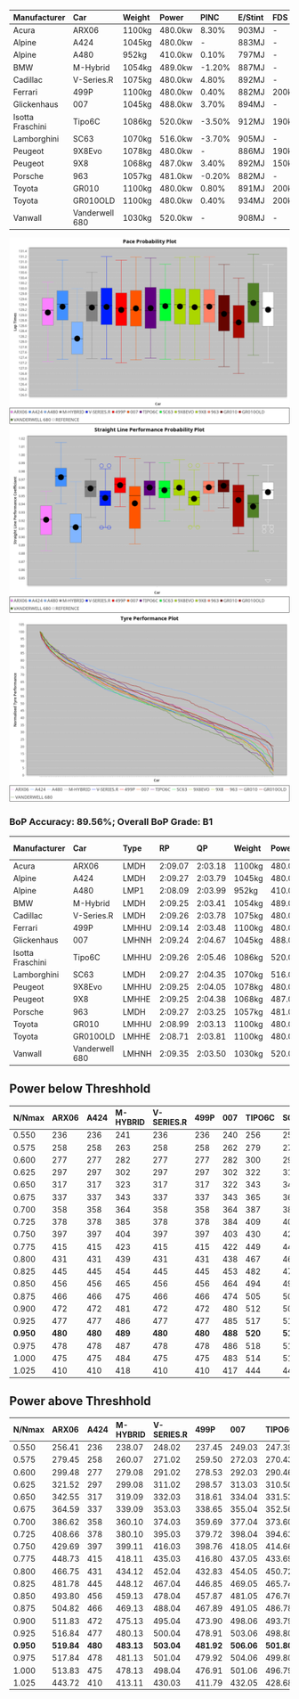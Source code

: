 | Manufacturer     | Car            | Weight | Power   | PINC    | E/Stint | FDS     |
|:-|:-|:-|:-|:-|:-|:-|
| Acura            | ARX06          | 1100kg | 480.0kw | 8.30%   | 903MJ   |    -    |
| Alpine           | A424           | 1045kg | 480.0kw |    -    | 883MJ   |    -    |
| Alpine           | A480           | 952kg  | 410.0kw | 0.10%   | 797MJ   |    -    |
| BMW              | M-Hybrid       | 1054kg | 489.0kw | -1.20%  | 887MJ   |    -    |
| Cadillac         | V-Series.R     | 1075kg | 480.0kw | 4.80%   | 892MJ   |    -    |
| Ferrari          | 499P           | 1100kg | 480.0kw | 0.40%   | 882MJ   | 200kph  |
| Glickenhaus      | 007            | 1045kg | 488.0kw | 3.70%   | 894MJ   |    -    |
| Isotta Fraschini | Tipo6C         | 1086kg | 520.0kw | -3.50%  | 912MJ   | 190kph  |
| Lamborghini      | SC63           | 1070kg | 516.0kw | -3.70%  | 905MJ   |    -    |
| Peugeot          | 9X8Evo         | 1078kg | 480.0kw |    -    | 886MJ   | 190kph  |
| Peugeot          | 9X8            | 1068kg | 487.0kw | 3.40%   | 892MJ   | 150kph  |
| Porsche          | 963            | 1057kg | 481.0kw | -0.20%  | 882MJ   |    -    |
| Toyota           | GR010          | 1100kg | 480.0kw | 0.80%   | 891MJ   | 200kph  |
| Toyota           | GR010OLD       | 1100kg | 480.0kw | 0.40%   | 934MJ   | 200kph  |
| Vanwall          | Vanderwell 680 | 1030kg | 520.0kw |    -    | 908MJ   |    -    |

![PACECHART](./IMG/AUTO.png)
![STRAIGHTLINEPERFORMANCECHART](./IMG/AUTO_sp.png)
![TYREPERFORMANCECHART](./IMG/AUTO_tw.png)

### BoP Accuracy: 89.56%; Overall BoP Grade: B1
| Manufacturer     | Car            | Type  | RP      | QP      | Weight | Power¹  | Threshhold | PINC    | Power²   | E/Stint | AVG Vmax  | FDS     | RDLC | L/Stint | BOP-Grade | Model Accuracy | Model Points | Match%  | SimDiff |
|:-|:-|:-|:-|:-|:-|:-|:-|:-|:-|:-|:-|:-|:-|:-|:-|:-|:-|:-|:-|
| Acura            | ARX06          | LMDH  | 2:09.07 | 2:03.18 | 1100kg | 480.0kw | 250.0kph   | 8.30%   | 519.80kw |  903MJ  | 293.88kph |    -    | 0.97 | 25      | +C1       | 100.00%        | 996          | 78.79%  | #       |
| Alpine           | A424           | LMDH  | 2:09.27 | 2:03.79 | 1045kg | 480.0kw | 250.0kph   |    -    | 480.00kw |  883MJ  | 301.57kph |    -    | 1.01 | 25      | +A2       | 100.00%        | 946          | 92.43%  | #       |
| Alpine           | A480           | LMP1  | 2:08.09 | 2:03.99 |  952kg | 410.0kw | 250.0kph   | 0.10%   | 410.40kw |  797MJ  | 290.38kph |    -    | 0.98 | 23      | -D2       | 97.08%         | 1727         | 60.54%  | -0.40   |
| BMW              | M-Hybrid       | LMDH  | 2:09.25 | 2:03.41 | 1054kg | 489.0kw | 250.0kph   | -1.20%  | 483.10kw |  887MJ  | 299.48kph |    -    | 1.00 | 25      | ~A1       | 100.00%        | 1998         | 97.00%  | #       |
| Cadillac         | V-Series.R     | LMDH  | 2:09.26 | 2:03.78 | 1075kg | 480.0kw | 250.0kph   | 4.80%   | 503.00kw |  892MJ  | 297.76kph |    -    | 0.99 | 25      | +B1       | 98.11%         | 3991         | 89.81%  | #       |
| Ferrari          | 499P           | LMHHU | 2:09.14 | 2:03.48 | 1100kg | 480.0kw | 250.0kph   | 0.40%   | 481.90kw |  882MJ  | 297.45kph | 200kph  | 1.00 | 25      | ~A1       | 98.72%         | 4180         | 99.72%  | #       |
| Glickenhaus      | 007            | LMHNH | 2:09.24 | 2:04.67 | 1045kg | 488.0kw | 250.0kph   | 3.70%   | 506.10kw |  894MJ  | 298.95kph |    -    | 0.95 | 25      | +A2       | 94.07%         | 2174         | 91.14%  | +1.50   |
| Isotta Fraschini | Tipo6C         | LMHHU | 2:09.26 | 2:05.46 | 1086kg | 520.0kw | 250.0kph   | -3.50%  | 501.80kw |  912MJ  | 300.49kph | 190kph  | 1.02 | 25      | +C2       | 97.73%         | 129          | 71.52%  | #       |
| Lamborghini      | SC63           | LMDH  | 2:09.27 | 2:04.35 | 1070kg | 516.0kw | 250.0kph   | -3.70%  | 496.90kw |  905MJ  | 300.21kph |    -    | 1.02 | 25      | ~A1       | 100.00%        | 784          | 96.14%  | #       |
| Peugeot          | 9X8Evo         | LMHHU | 2:09.25 | 2:04.05 | 1078kg | 480.0kw | 250.0kph   |    -    | 480.00kw |  886MJ  | 297.89kph | 190kph  | 0.98 | 25      | +A2       | 100.00%        | 636          | 93.96%  | #       |
| Peugeot          | 9X8            | LMHHE | 2:09.25 | 2:04.38 | 1068kg | 487.0kw | 250.0kph   | 3.40%   | 503.60kw |  892MJ  | 297.64kph | 150kph  | 1.00 | 25      | +A2       | 99.28%         | 4250         | 94.05%  | +1.46   |
| Porsche          | 963            | LMDH  | 2:09.27 | 2:03.25 | 1057kg | 481.0kw | 250.0kph   | -0.20%  | 480.00kw |  882MJ  | 299.07kph |    -    | 1.00 | 25      | ~A1       | 99.91%         | 11713        | 100.00% | #       |
| Toyota           | GR010          | LMHHU | 2:08.99 | 2:03.13 | 1100kg | 480.0kw | 250.0kph   | 0.80%   | 483.80kw |  891MJ  | 297.38kph | 200kph  | 1.00 | 25      | ~A1       | 99.90%         | 3123         | 97.44%  | #       |
| Toyota           | GR010OLD       | LMHHE | 2:08.71 | 2:03.81 | 1100kg | 480.0kw | 250.0kph   | 0.40%   | 481.90kw |  934MJ  | 294.62kph | 200kph  | 1.00 | 25      | -B2       | 100.00%        | 730          | 80.84%  | +2.38   |
| Vanwall          | Vanderwell 680 | LMHNH | 2:09.35 | 2:03.50 | 1030kg | 520.0kw | 0.0kph     |    -    | 520.00kw |  908MJ  | 301.03kph |    -    | 1.01 | 25      | ~A1       | 95.99%         | 527          | 100.00% | +0.48   |

## Power below Threshhold
| N/Nmax    | ARX06   | A424    | M-HYBRID | V-SERIES.R | 499P    | 007     | TIPO6C  | SC63    | 9X8EVO  | 9X8     | 963     | GR010   | GR010OLD | VANDERWELL 680 | ​     | RPM      | A480       |
|:-|:-|:-|:-|:-|:-|:-|:-|:-|:-|:-|:-|:-|:-|:-|:-|:-|:-|
|  0.550    |  236    |  236    |  241     |  236       |  236    |  240    |  256    |  254    |  236    |  240    |  237    |  236    |  236     |  256           |  ​    |   --     |  0.00      |
|  0.575    |  258    |  258    |  263     |  258       |  258    |  262    |  279    |  277    |  258    |  262    |  259    |  258    |  258     |  279           |  ​    |   --     |  0.00      |
|  0.600    |  277    |  277    |  282     |  277       |  277    |  282    |  300    |  298    |  277    |  281    |  278    |  277    |  277     |  300           |  ​    |   --     |  0.00      |
|  0.625    |  297    |  297    |  302     |  297       |  297    |  302    |  322    |  319    |  297    |  301    |  298    |  297    |  297     |  322           |  ​    |   --     |  0.00      |
|  0.650    |  317    |  317    |  323     |  317       |  317    |  322    |  343    |  340    |  317    |  322    |  318    |  317    |  317     |  343           |  ​    |   --     |  0.00      |
|  0.675    |  337    |  337    |  343     |  337       |  337    |  343    |  365    |  362    |  337    |  342    |  338    |  337    |  337     |  365           |  ​    |   --     |  0.00      |
|  0.700    |  358    |  358    |  364     |  358       |  358    |  364    |  387    |  384    |  358    |  363    |  359    |  358    |  358     |  387           |  ​    |   --     |  0.00      |
|  0.725    |  378    |  378    |  385     |  378       |  378    |  384    |  409    |  406    |  378    |  383    |  379    |  378    |  378     |  409           |  ​    |   --     |  0.00      |
|  0.750    |  397    |  397    |  404     |  397       |  397    |  403    |  430    |  427    |  397    |  403    |  398    |  397    |  397     |  430           |  ​    |   --     |  0.00      |
|  0.775    |  415    |  415    |  423     |  415       |  415    |  422    |  449    |  446    |  415    |  421    |  416    |  415    |  415     |  449           |  ​    |  5000    |  241.12    |
|  0.800    |  431    |  431    |  439     |  431       |  431    |  438    |  467    |  463    |  431    |  437    |  432    |  431    |  431     |  467           |  ​    |  5500    |  284.14    |
|  0.825    |  445    |  445    |  454     |  445       |  445    |  453    |  482    |  478    |  445    |  452    |  446    |  445    |  445     |  482           |  ​    |  6000    |  318.15    |
|  0.850    |  456    |  456    |  465     |  456       |  456    |  464    |  494    |  490    |  456    |  463    |  457    |  456    |  456     |  494           |  ​    |  6500    |  359.17    |
|  0.875    |  466    |  466    |  475     |  466       |  466    |  474    |  505    |  501    |  466    |  473    |  467    |  466    |  466     |  505           |  ​    |  7000    |  401.19    |
|  0.900    |  472    |  472    |  481     |  472       |  472    |  480    |  512    |  508    |  472    |  479    |  473    |  472    |  472     |  512           |  ​    |  7500    |  411.20    |
|  0.925    |  477    |  477    |  486     |  477       |  477    |  485    |  517    |  513    |  477    |  484    |  478    |  477    |  477     |  517           |  ​    |  8000    |  407.20    |
| **0.950** | **480** | **480** | **489**  | **480**    | **480** | **488** | **520** | **516** | **480** | **487** | **481** | **480** | **480**  | **520**        | **​** | **8500** | **410.20** |
|  0.975    |  478    |  478    |  487     |  478       |  478    |  486    |  518    |  514    |  478    |  485    |  479    |  478    |  478     |  518           |  ​    |  9000    |  205.10    |
|  1.000    |  475    |  475    |  484     |  475       |  475    |  483    |  514    |  510    |  475    |  482    |  476    |  475    |  475     |  514           |  ​    |   --     |  0.00      |
|  1.025    |  410    |  410    |  418     |  410       |  410    |  417    |  444    |  441    |  410    |  416    |  411    |  410    |  410     |  444           |  ​    |   --     |  0.00      |

## Power above Threshhold
| N/Nmax    | ARX06      | A424    | M-HYBRID   | V-SERIES.R | 499P       | 007        | TIPO6C     | SC63       | 9X8EVO  | 9X8        | 963        | GR010      | GR010OLD   | VANDERWELL 680 | ​     | RPM      | A480       |
|:-|:-|:-|:-|:-|:-|:-|:-|:-|:-|:-|:-|:-|:-|:-|:-|:-|:-|
|  0.550    |  256.41    |  236    |  238.07    |  248.02    |  237.45    |  249.03    |  247.39    |  244.45    |  236    |  248.28    |  236.02    |  238.41    |  237.45    |  256           |  ​    |   --     |  0.00      |
|  0.575    |  279.45    |  258    |  260.07    |  271.02    |  259.50    |  272.03    |  270.43    |  267.49    |  258    |  271.30    |  258.02    |  260.45    |  259.50    |  279           |  ​    |   --     |  0.00      |
|  0.600    |  299.48    |  277    |  279.08    |  291.02    |  278.53    |  292.03    |  290.46    |  287.53    |  277    |  291.32    |  277.02    |  279.49    |  278.53    |  300           |  ​    |   --     |  0.00      |
|  0.625    |  321.52    |  297    |  299.08    |  311.02    |  298.57    |  313.03    |  310.50    |  307.56    |  297    |  311.35    |  297.02    |  299.52    |  298.57    |  322           |  ​    |   --     |  0.00      |
|  0.650    |  342.55    |  317    |  319.09    |  332.03    |  318.61    |  334.04    |  331.53    |  327.60    |  317    |  332.37    |  317.03    |  319.55    |  318.61    |  343           |  ​    |   --     |  0.00      |
|  0.675    |  364.59    |  337    |  339.09    |  353.03    |  338.65    |  355.04    |  352.56    |  348.64    |  337    |  353.39    |  337.03    |  339.59    |  338.65    |  365           |  ​    |   --     |  0.00      |
|  0.700    |  386.62    |  358    |  360.10    |  374.03    |  359.69    |  377.04    |  373.60    |  369.68    |  358    |  374.41    |  358.03    |  360.63    |  359.69    |  387           |  ​    |   --     |  0.00      |
|  0.725    |  408.66    |  378    |  380.10    |  395.03    |  379.72    |  398.04    |  394.63    |  390.71    |  378    |  395.44    |  378.03    |  380.66    |  379.72    |  409           |  ​    |   --     |  0.00      |
|  0.750    |  429.69    |  397    |  399.11    |  416.03    |  398.76    |  418.05    |  414.66    |  410.75    |  397    |  416.46    |  397.03    |  399.69    |  398.76    |  430           |  ​    |   --     |  0.00      |
|  0.775    |  448.73    |  415    |  418.11    |  435.03    |  416.80    |  437.05    |  433.69    |  429.79    |  415    |  435.48    |  415.03    |  418.73    |  416.80    |  449           |  ​    |  5000    |  241.12    |
|  0.800    |  466.75    |  431    |  434.12    |  452.04    |  432.83    |  454.05    |  450.72    |  445.81    |  431    |  452.50    |  431.03    |  434.75    |  432.83    |  467           |  ​    |  5500    |  284.14    |
|  0.825    |  481.78    |  445    |  448.12    |  467.04    |  446.85    |  469.05    |  465.74    |  460.84    |  445    |  467.52    |  445.04    |  448.78    |  446.85    |  482           |  ​    |  6000    |  318.15    |
|  0.850    |  493.80    |  456    |  459.13    |  478.04    |  457.87    |  481.05    |  476.76    |  471.86    |  456    |  478.53    |  456.04    |  459.80    |  457.87    |  494           |  ​    |  6500    |  359.17    |
|  0.875    |  504.82    |  466    |  469.13    |  488.04    |  467.89    |  491.05    |  486.78    |  481.88    |  466    |  488.54    |  466.04    |  469.82    |  467.89    |  505           |  ​    |  7000    |  401.19    |
|  0.900    |  511.83    |  472    |  475.13    |  495.04    |  473.90    |  498.06    |  493.79    |  488.89    |  472    |  495.55    |  472.04    |  475.83    |  473.90    |  512           |  ​    |  7500    |  411.20    |
|  0.925    |  516.84    |  477    |  480.13    |  500.04    |  478.91    |  503.06    |  498.80    |  493.90    |  477    |  500.55    |  477.04    |  480.83    |  478.91    |  517           |  ​    |  8000    |  407.20    |
| **0.950** | **519.84** | **480** | **483.13** | **503.04** | **481.92** | **506.06** | **501.80** | **496.91** | **480** | **503.56** | **480.04** | **483.84** | **481.92** | **520**        | **​** | **8500** | **410.20** |
|  0.975    |  517.84    |  478    |  481.13    |  501.04    |  479.92    |  504.06    |  499.80    |  494.90    |  478    |  501.56    |  478.04    |  481.84    |  479.92    |  518           |  ​    |  9000    |  205.10    |
|  1.000    |  513.83    |  475    |  478.13    |  498.04    |  476.91    |  501.06    |  496.79    |  491.90    |  475    |  498.55    |  475.04    |  478.83    |  476.91    |  514           |  ​    |   --     |  0.00      |
|  1.025    |  443.72    |  410    |  413.11    |  430.03    |  411.79    |  432.05    |  428.68    |  424.78    |  410    |  430.48    |  410.03    |  413.72    |  411.79    |  444           |  ​    |   --     |  0.00      |
